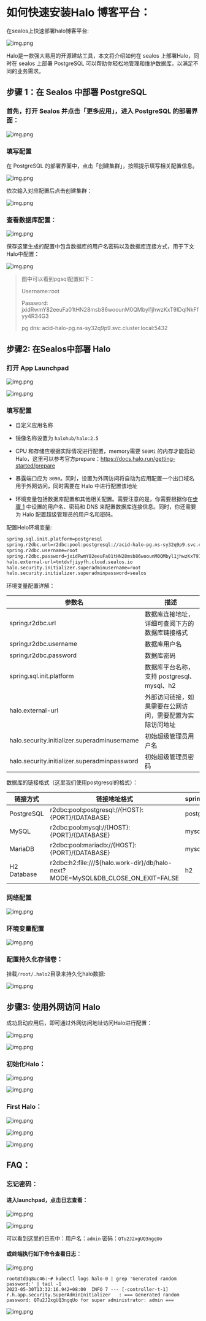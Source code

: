# 如何快速安装Halo 博客平台：

在sealos上快速部署halo博客平台:

![img.png](./images/img-1.png)

Halo是一款强大易用的开源建站工具，本文将介绍如何在 sealos 上部署Halo，同时在 sealos 上部署 PostgreSQL 可以帮助你轻松地管理和维护数据库，以满足不同的业务需求。



## 步骤 1：在 Sealos 中部署 PostgreSQL

### 首先，打开 Sealos 并点击「更多应用」，进入 PostgreSQL 的部署界面：

![img.png](./images/img-2.png)

### 填写配置

在 PostgreSQL 的部署界面中，点击「创建集群」，按照提示填写相关配置信息。

![img.png](./images/img-3.png)

依次输入对应配置后点击创建集群：

![img.png](./images/img-4.png)

### 查看数据库配置：

![img.png](./images/img-5.png)

保存这里生成的配置中包含数据库的用户名密码以及数据库连接方式，用于下文Halo中配置：

![img.png](./images/img-6.png)

> 图中可以看到pgsql配置如下：
>
> Username:root
>
> Password: jxidRwmY82eeuFa01tHN28msb86woounM0QMbyl1jhwzKxT9IDqlNkFfyy4R34G3 
>
> pg dns: acid-halo-pg.ns-sy32q9p9.svc.cluster.local:5432



## **步骤2: 在Sealos中部署 Halo**

### **打开 App Launchpad**

![img.png](./images/img-7.png)



![img.png](./images/img-8.png)



### 填写配置

- 自定义应用名称

- 镜像名称设置为 `halohub/halo:2.5`

- CPU 和存储应根据实际情况进行配置，memory需要 `500Mi` 的内存才能启动 Halo，这里可以参考官方prepare：https://docs.halo.run/getting-started/prepare

- 暴露端口应为 `8090`。同时，设置为外网访问将自动为应用配置一个出口域名用于外网访问，同时需要在 Halo 中进行配置该地址

- 环境变量包括数据库配置和其他相关配置。需要注意的是，你需要根据你在[步骤 1](#1) 中设置的用户名、密码和 DNS 来配置数据库连接信息。同时，你还需要为 Halo 配置超级管理员的用户名和密码。

  

配置Helo环境变量:

```Bash
spring.sql.init.platform=postgresql
spring.r2dbc.url=r2dbc:pool:postgresql://acid-halo-pg.ns-sy32q9p9.svc.cluster.local:5432/halo
spring.r2dbc.username=root
spring.r2dbc.password=jxidRwmY82eeuFa01tHN28msb86woounM0QMbyl1jhwzKxT9IDqlNkFfyy4R34G3
halo.external-url=tmtdvfjiyyfh.cloud.sealos.io
halo.security.initializer.superadminusername=root
halo.security.initializer.superadminpassword=sealos
```

环境变量配置详解：

| 参数名                                       | 描述                                                     |
| -------------------------------------------- | -------------------------------------------------------- |
| spring.r2dbc.url                             | 数据库连接地址，详细可查阅下方的 数据库链接格式          |
| spring.r2dbc.username                        | 数据库用户名                                             |
| spring.r2dbc.password                        | 数据库密码                                               |
| spring.sql.init.platform                     | 数据库平台名称，支持 postgresql、mysql、h2               |
| halo.external-url                            | 外部访问链接，如果需要在公网访问，需要配置为实际访问地址 |
| halo.security.initializer.superadminusername | 初始超级管理员用户名                                     |
| halo.security.initializer.superadminpassword | 初始超级管理员密码                                       |

数据库的链接格式（这里我们使用postgresql的格式）：

| 链接方式    | 链接地址格式                                                 | spring.sql.init.platform |
| ----------- | ------------------------------------------------------------ | ------------------------ |
| PostgreSQL  | r2dbc:pool:postgresql://{HOST}:{PORT}/{DATABASE}             | postgresql               |
| MySQL       | r2dbc:pool:mysql://{HOST}:{PORT}/{DATABASE}                  | mysql                    |
| MariaDB     | r2dbc:pool:mariadb://{HOST}:{PORT}/{DATABASE}                | mysql                    |
| H2 Database | r2dbc:h2:file:///${halo.work-dir}/db/halo-next?MODE=MySQL&DB_CLOSE_ON_EXIT=FALSE | h2                       |



### 网络配置

![img.png](./images/img-9.png)


### 环境变量配置

![img.png](./images/img-10.png)

### **配置持久化存储卷：**

挂载`/root/.halo2`目录来持久化halo数据:

![img.png](./images/img-11.png)



## 步骤3: 使用外网访问 Halo

成功启动应用后，即可通过外网访问地址访问Halo进行配置：

![img.png](./images/img-12.png)

![img.png](./images/img-13.png)

### **初始化Halo：**

![img.png](./images/img-14.png)

![img.png](./images/img-15.png)

### **First Halo：**

![img.png](./images/img-16.png)



![img.png](./images/img-17.png)



![img.png](./images/img-18.png)



## FAQ：

### 忘记密码：

#### 进入launchpad，点击日志查看：



![img.png](./images/img-19.png)



![img.png](./images/img-20.png)

可以看到这里的日志中：用户名：`admin`    密码：`QTu2J2xgUQ3ngqUo`

#### 或终端执行如下命令查看日志：

![img.png](./images/img-21.png)

```
root@td3q8uc46:~# kubectl logs halo-0 | grep 'Generated random password:' | tail -1
2023-05-30T13:32:16.942+08:00  INFO 7 --- [-controller-t-1] r.h.app.security.SuperAdminInitializer   : === Generated random password: QTu2J2xgUQ3ngqUo for super administrator: admin ===
```

![img.png](./images/img-22.png)